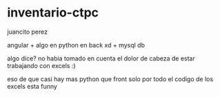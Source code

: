 # inventario-ctpc

juancito perez

angular + algo en python en back xd + mysql db

algo dice? no habia tomado en cuenta el dolor de cabeza de estar trabajando con excels :)

eso de que casi hay mas python que front solo por todo el codigo de los excels esta funny
